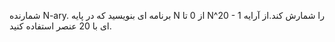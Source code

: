 شمارنده N-ary. برنامه ای بنویسید که در پایه N از 0 تا N^20 - 1 را شمارش کند.از آرایه ای با 20 عنصر استفاده کنید.
